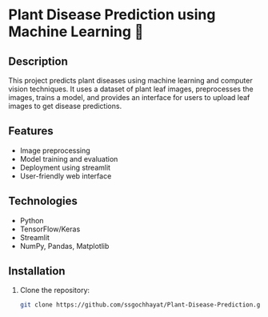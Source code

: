 # Plant Disease Prediction using Machine Learning 🌱

## Description
This project predicts plant diseases using machine learning and computer vision techniques. It uses a dataset of plant leaf images, preprocesses the images, trains a model, and provides an interface for users to upload leaf images to get disease predictions.

## Features
- Image preprocessing
- Model training and evaluation
- Deployment using streamlit
- User-friendly web interface

## Technologies
- Python
- TensorFlow/Keras
- Streamlit
- NumPy, Pandas, Matplotlib

## Installation
1. Clone the repository:
   ```bash
   git clone https://github.com/ssgochhayat/Plant-Disease-Prediction.git
